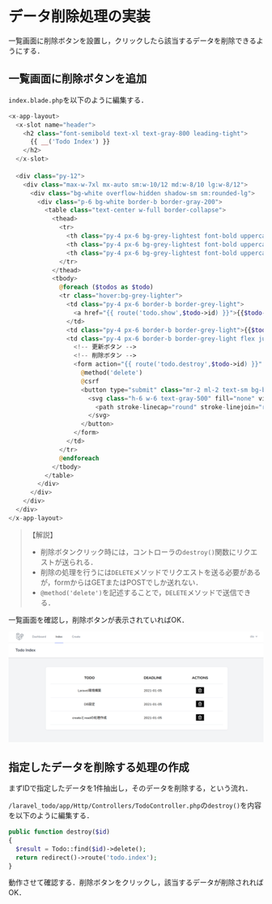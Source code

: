 # データ削除処理の実装

一覧画面に削除ボタンを設置し，クリックしたら該当するデータを削除できるようにする．

## 一覧画面に削除ボタンを追加

`index.blade.php`を以下のように編集する．

```php
<x-app-layout>
  <x-slot name="header">
    <h2 class="font-semibold text-xl text-gray-800 leading-tight">
      {{ __('Todo Index') }}
    </h2>
  </x-slot>

  <div class="py-12">
    <div class="max-w-7xl mx-auto sm:w-10/12 md:w-8/10 lg:w-8/12">
      <div class="bg-white overflow-hidden shadow-sm sm:rounded-lg">
        <div class="p-6 bg-white border-b border-gray-200">
          <table class="text-center w-full border-collapse">
            <thead>
              <tr>
                <th class="py-4 px-6 bg-grey-lightest font-bold uppercase text-lg text-grey-dark border-b border-grey-light">todo</th>
                <th class="py-4 px-6 bg-grey-lightest font-bold uppercase text-lg text-grey-dark border-b border-grey-light">deadline</th>
                <th class="py-4 px-6 bg-grey-lightest font-bold uppercase text-lg text-grey-dark border-b border-grey-light">actions</th>
              </tr>
            </thead>
            <tbody>
              @foreach ($todos as $todo)
              <tr class="hover:bg-grey-lighter">
                <td class="py-4 px-6 border-b border-grey-light">
                  <a href="{{ route('todo.show',$todo->id) }}">{{$todo->todo}}</a>
                </td>
                <td class="py-4 px-6 border-b border-grey-light">{{$todo->deadline}}</td>
                <td class="py-4 px-6 border-b border-grey-light flex justify-center">
                  <!-- 更新ボタン -->
                  <!-- 削除ボタン -->
                  <form action="{{ route('todo.destroy',$todo->id) }}" method="POST">
                    @method('delete')
                    @csrf
                    <button type="submit" class="mr-2 ml-2 text-sm bg-black hover:bg-gray-900 hover:shadow-none text-white py-1 px-2 focus:outline-none focus:shadow-outline">
                      <svg class="h-6 w-6 text-gray-500" fill="none" viewBox="0 0 24 24" stroke="white">
                        <path stroke-linecap="round" stroke-linejoin="round" stroke-width="2" d="M19 7l-.867 12.142A2 2 0 0116.138 21H7.862a2 2 0 01-1.995-1.858L5 7m5 4v6m4-6v6m1-10V4a1 1 0 00-1-1h-4a1 1 0 00-1 1v3M4 7h16" />
                      </svg>
                    </button>
                  </form>
                </td>
              </tr>
              @endforeach
            </tbody>
          </table>
        </div>
      </div>
    </div>
  </div>
</x-app-layout>

```

> 【解説】
>
> - 削除ボタンクリック時には，コントローラの`destroy()`関数にリクエストが送られる．
> - 削除の処理を行うには`DELETE`メソッドでリクエストを送る必要があるが，formからはGETまたはPOSTでしか送れない．
> - `@method('delete')`を記述することで，`DELETE`メソッドで送信できる．

一覧画面を確認し，削除ボタンが表示されていればOK．

![削除ボタン追加](../img/20210104-index-delete-button.png)


## 指定したデータを削除する処理の作成

まずIDで指定したデータを1件抽出し，そのデータを削除する，という流れ．

`/laravel_todo/app/Http/Controllers/TodoController.php`の`destroy()`を内容を以下のように編集する．

```php
public function destroy($id)
{
  $result = Todo::find($id)->delete();
  return redirect()->route('todo.index');
}

```

動作させて確認する．削除ボタンをクリックし，該当するデータが削除されればOK．

